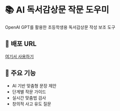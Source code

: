 # 📚 AI 독서감상문 작문 도우미

OpenAI GPT를 활용한 초등학생용 독서감상문 작성 보조 도구

## 🚀 배포 URL
[여기서 사용하기](https://your-app-name.streamlit.app)

## 🌟 주요 기능
- AI 기반 맞춤형 문장 제안
- 단계별 작문 가이드  
- 실시간 맞춤법 검사
- 창의적 사고 유도 질문
